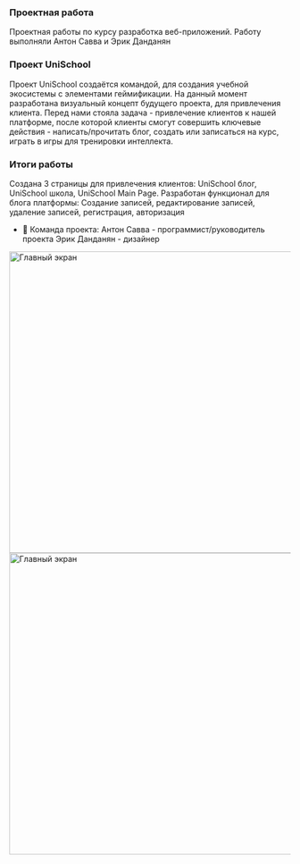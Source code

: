 ### Проектная работа
Проектная работы по курсу разработка веб-приложений. Работу выполняли Антон Савва и Эрик Данданян

### Проект UniSchool
Проект UniSchool создаётся командой, для создания учебной экосистемы с элементами геймификации.
На данный момент разработана визуальный концепт будущего проекта, для привлечения клиента.
Перед нами стояла задача - привлечение клиентов к нашей платформе, после 
которой клиенты смогут совершить ключевые действия - написать/прочитать блог, создать или записаться на курс, играть в игры для тренировки интеллекта.


### Итоги работы
Создана 3 страницы для привлечения клиентов: UniSchool блог, UniSchool школа, UniSchool Main Page.
Разработан функционал для блога платформы: Создание записей, редактирование записей, удаление записей, регистрация, авторизация


- 👯 Команда проекта: Антон Савва - программист/руководитель проекта
Эрик Данданян - дизайнер



<img width="540" alt="Главный экран" src="https://lh3.googleusercontent.com/u/0/drive-viewer/AFDK6gPg21khnA3Q5iPRKVTsOK71k6PSppSNxayx0xjLQqeXElpEbDRs0RMvGjDfX6uG0duSVb_L2QXNGo7kgUYQjkKnLsx-cQ=w1920-h1002">

<img width="540" alt="Главный экран" src="https://lh3.google.com/u/0/d/1cTqxlD-mjN0ZLBVdZOh5Jz8rKwgBiUf8=w1464-h1329-iv1">

